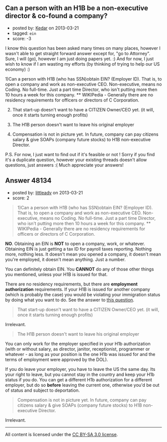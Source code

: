 ## Can a person with an H1B be a non-executive director & co-found a company?

- posted by: [Kedar](https://stackexchange.com/users/-1/25555-kedar) on 2013-03-21
- tagged: `ein`
- score: -3

I know this question has been asked many times on many places, however I wasn't able to get straight forward answer except for, "go to Attorney". Sure, I will (go), however I am just doing papers yet. :) And for now, I just wish to know if I am wasting my efforts (by thinking of trying to help our US economy)  :)

1)Can a person with H1B (who has SSN)obtain EIN? (Employer ID). That is, to open a company and work as non-executive CEO.  Non-executive, means no Coding. No full-time. Just a part time Director, who isn't putting more then 10 hours a week for this company. 
** WIKIPedia - Generally there are no residency requirements for officers or directors of C Corporation.

2) That start-up doesn't want to have a CITIZEN Owner/CEO yet. (it will, once it starts turning enough profits)

3) The H1B person doesn't want to leave his original employer

4) Compensation is not in picture yet. In future, company can pay citizens salary & give SOAPs (company future stocks) to H1B non-executive Director.

P.S. For now, I just want to find out if it's feasible or not ! Sorry if you find it's a duplicate question, however your existing threads doesn't allow questions, just answers :(
Much appreciate your answers!


## Answer 48134

- posted by: [littleadv](https://stackexchange.com/users/-1/13808-littleadv) on 2013-03-21
- score: 2

<blockquote>
  <p>1)Can a person with H1B (who has SSN)obtain EIN? (Employer ID). That
  is, to open a company and work as non-executive CEO. Non-executive,
  means no Coding. No full-time. Just a part time Director, who isn't
  putting more then 10 hours a week for this company. ** WIKIPedia -
  Generally there are no residency requirements for officers or
  directors of C Corporation.</p>
</blockquote>

<p><strong>NO</strong>. Obtaining an EIN is <strong>NOT</strong> to open a company, work, or whatever. Obtaining EIN is just getting a tax ID for payroll taxes reporting. Nothing more, nothing less. It doesn't mean you opened a company, it doesn't mean you're employed, it doesn't mean anything. Just a number.</p>

<p>You can definitely obtain EIN. You <strong>CANNOT</strong> do any of those other things you mentioned, unless your H1B is issued for that.</p>

<p>There are no residency requirements, but there are <strong>employment authorization</strong> requirements. If your H1B is issued for another company (which is probably the case) you would be violating your immigration status by doing what you want to do. See the answer to <a href="http://answers.onstartups.com/questions/6719/anyone-started-a-company-while-on-h1b-visa">this question</a>.</p>

<blockquote>
  <p>That start-up doesn't want to have a CITIZEN Owner/CEO yet. (it will,
  once it starts turning enough profits)</p>
</blockquote>

<p>Irrelevant.</p>

<blockquote>
  <p>The H1B person doesn't want to leave his original employer</p>
</blockquote>

<p>You can only work for the employer specified in your H1b authorization (with or without salary, as director, janitor, receptionist, programmer or whatever - as long as your position is the one H1b was issued for and the terms of employment were approved by the DOL).</p>

<p>If you do leave your employer, you have to leave the US the same day. Its your right to leave, but you cannot stay in the country and keep your H1b status if you do. You can get a different H1b authorization for a different employer, but do so <strong>before</strong> leaving the current one, otherwise you'd be out of status and subject to deportation.</p>

<blockquote>
  <p>Compensation is not in picture yet. In future, company can pay
  citizens salary &amp; give SOAPs (company future stocks) to H1B
  non-executive Director.</p>
</blockquote>

<p>Irrelevant.</p>




---

All content is licensed under the [CC BY-SA 3.0 license](https://creativecommons.org/licenses/by-sa/3.0/).
